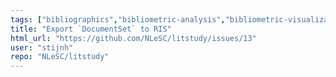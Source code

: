 ```yaml
---
tags: ["bibliographics","bibliometric-analysis","bibliometric-visualization","bibliometrics","enhancement","help-wanted","jupyter","literature-review","literature-review-tool","literature-search","python","scientometrics","systematic-literature-reviews","systematic-reviews"]
title: "Export `DocumentSet` to RIS"
html_url: "https://github.com/NLeSC/litstudy/issues/13"
user: "stijnh"
repo: "NLeSC/litstudy"
---
```


